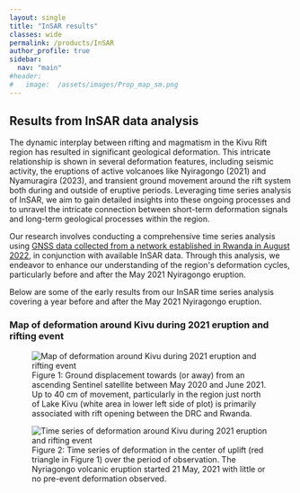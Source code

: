 ```yaml
---
layout: single
title: "InSAR results"
classes: wide
permalink: /products/InSAR
author_profile: true
sidebar:
  nav: "main"
#header:
#   image:  /assets/images/Prop_map_sm.png
---
```

## Results from InSAR data analysis

The dynamic interplay between rifting and magmatism in the Kivu Rift region has resulted in significant geological deformation. This intricate relationship is shown in several deformation features, including seismic activity, the eruptions of active volcanoes like Nyiragongo (2021) and Nyamuragira (2023), and transient ground movement around the rift system both during and outside of eruptive periods. Leveraging time series analysis of InSAR, we aim to gain detailed insights into these ongoing processes and to unravel the intricate connection between short-term deformation signals and long-term geological processes within the region. 

Our research involves conducting a comprehensive time series analysis using [GNSS data collected from a network established in Rwanda in August 2022](GNSS), in conjunction with available InSAR data. Through this analysis, we endeavor to enhance our understanding of the region's deformation cycles, particularly before and after the May 2021 Nyiragongo eruption. 

Below are some of the early results from our InSAR time series analysis covering a year before and after the May 2021 Nyiragongo eruption. 

### Map of deformation around Kivu during 2021 eruption and rifting event
<figure>
  <img src="/KIVU/assets/images/InSAR_SENT_ascending_TS_map.png" alt="Map of deformation around Kivu during 2021 eruption and rifting event" />
  <figcaption>Figure 1: Ground displacement towards (or away) from an ascending Sentinel satellite between May 2020 and June 2021.  Up to 40 cm of movement, particularly in the region just north of Lake Kivu (white area in lower left side of plot) is primarily associated with rift opening between the DRC and Rwanda.</figcaption>
</figure>

<figure>

  <img src="/KIVU/assets/images/InSAR_SENT_ascending_TS.png" alt="Time series of deformation around Kivu during 2021 eruption and rifting event" />
  <figcaption>Figure 2: Time series of deformation in the center of uplift (red triangle in Figure 1) over the period of observation.  The Nyriagongo volcanic eruption started 21 May, 2021 with little or no pre-event deformation observed.</figcaption>
</figure>